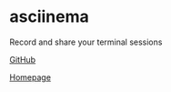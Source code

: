 # asciinema

Record and share your terminal sessions

[GitHub](https://github.com/asciinema/asciinema)

[Homepage](https://asciinema.org/)
